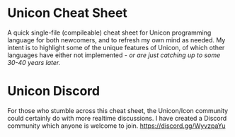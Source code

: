 # Unicon Cheat Sheet

A quick single-file (compileable) cheat sheet for Unicon programming language for both newcomers, and to refresh my own mind as needed.  My intent is to highlight some of the unique features of Unicon, of which other languages have either not implemented - *or are just catching up to some 30-40 years later.*

# Unicon Discord

For those who stumble across this cheat sheet, the Unicon/Icon community could certainly do with more realtime discussions.  I have created a Discord community which anyone is welcome to join.  https://discord.gg/WyvzpaYu




